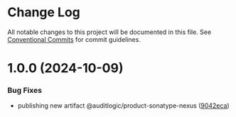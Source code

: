 # Change Log

All notable changes to this project will be documented in this file.
See [Conventional Commits](https://conventionalcommits.org) for commit guidelines.

# 1.0.0 (2024-10-09)


### Bug Fixes

* publishing new artifact @auditlogic/product-sonatype-nexus ([9042eca](https://github.com/auditlogic/product/commit/9042eca55d3fb73acce83a90f6292bfa4c51762e))
